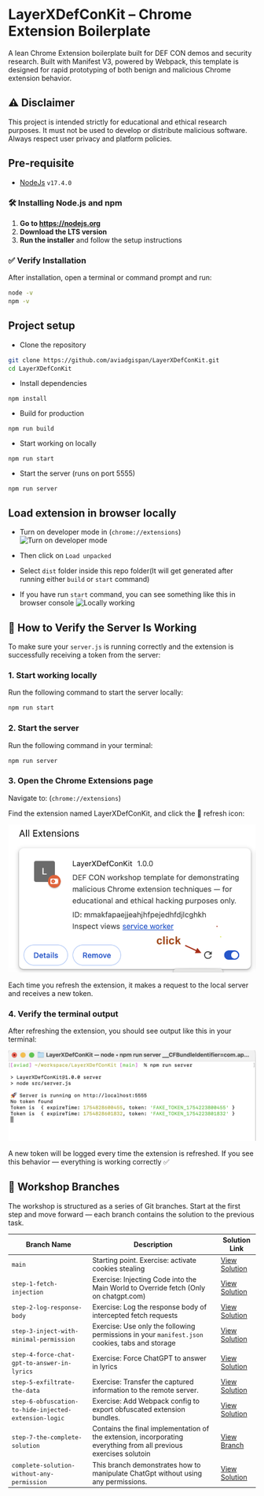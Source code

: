 # LayerXDefConKit – Chrome Extension Boilerplate

A lean Chrome Extension boilerplate built for DEF CON demos and security research.
Built with Manifest V3, powered by Webpack, this template is designed for rapid prototyping of both benign and malicious Chrome extension behavior.

## ⚠️ Disclaimer

This project is intended strictly for educational and ethical research purposes.
It must not be used to develop or distribute malicious software.
Always respect user privacy and platform policies.

## Pre-requisite

- [NodeJs](https://nodejs.org/) `v17.4.0`

### 🛠️ Installing Node.js and npm

1. **Go to https://nodejs.org**
2. **Download the LTS version**
3. **Run the installer** and follow the setup instructions

### ✅ Verify Installation

After installation, open a terminal or command prompt and run:

```bash
node -v
npm -v
```

## Project setup

- Clone the repository

```bash
git clone https://github.com/aviadgispan/LayerXDefConKit.git
cd LayerXDefConKit
```

- Install dependencies

```
npm install
```

- Build for production

```
npm run build
```

- Start working on locally

```
npm run start
```

- Start the server (runs on port 5555)

```
npm run server
```

## Load extension in browser locally

- Turn on developer mode in (`chrome://extensions`)
  ![Turn on developer mode](images/devmode.png)

- Then click on `Load unpacked`
- Select `dist` folder inside this repo folder(It will get generated after running either `build` or `start` command)

- If you have run `start` command, you can see something like this in browser console
  ![Locally working](images/loaded.png)

## 🔄 How to Verify the Server Is Working

To make sure your `server.js` is running correctly and the extension is successfully receiving a token from the server:

### 1. Start working locally

Run the following command to start the server locally:

```bash
npm run start
```

### 2. Start the server

Run the following command in your terminal:

```bash
npm run server
```

### 3. Open the Chrome Extensions page

Navigate to: (`chrome://extensions`)

Find the extension named LayerXDefConKit, and click the 🔄 refresh icon:

![Chrome Extension Refresh](images/chromeExtension.png)

Each time you refresh the extension, it makes a request to the local server and receives a new token.

### 4. Verify the terminal output

After refreshing the extension, you should see output like this in your terminal:

![Terminal Output](images/terminal-server.png)

A new token will be logged every time the extension is refreshed.
If you see this behavior — everything is working correctly ✅

## 🧭 Workshop Branches

The workshop is structured as a series of Git branches. Start at the first step and move forward — each branch contains the solution to the previous task.

| Branch Name                                           | Description                                                                                                       | Solution Link                                                                                   |
| ----------------------------------------------------- | ----------------------------------------------------------------------------------------------------------------- | ----------------------------------------------------------------------------------------------- |
| `main`                                                | Starting point. Exercise: activate cookies stealing                                                               | [View Solution](https://github.com/aviadgispan/LayerXDefConKit/pull/1/files)                    |
| `step-1-fetch-injection`                              | Exercise: Injecting Code into the Main World to Override fetch (Only on chatgpt.com)                              | [View Solution](https://github.com/aviadgispan/LayerXDefConKit/pull/2/files)                    |
| `step-2-log-response-body`                            | Exercise: Log the response body of intercepted fetch requests                                                     | [View Solution](https://github.com/aviadgispan/LayerXDefConKit/pull/3/files)                    |
| `step-3-inject-with-minimal-permission`               | Exercise: Use only the following permissions in your `manifest.json` cookies, tabs and storage                    | [View Solution](https://github.com/aviadgispan/LayerXDefConKit/pull/4/files)                    |
| `step-4-force-chat-gpt-to-answer-in-lyrics`           | Exercise: Force ChatGPT to answer in lyrics                                                                       | [View Solution](https://github.com/aviadgispan/LayerXDefConKit/pull/5/files)                    |
| `step-5-exfiltrate-the-data`                          | Exercise: Transfer the captured information to the remote server.                                                 | [View Solution](https://github.com/aviadgispan/LayerXDefConKit/pull/6/files)                    |
| `step-6-obfuscation-to-hide-injected-extension-logic` | Exercise: Add Webpack config to export obfuscated extension bundles.                                              | [View Solution](https://github.com/aviadgispan/LayerXDefConKit/pull/7/files)                    |
| `step-7-the-complete-solution`                        | Contains the final implementation of the extension, incorporating everything from all previous exercises solutoin | [View Branch](https://github.com/aviadgispan/LayerXDefConKit/tree/step-7-the-complete-solution) |
| `complete-solution-without-any-permission`            | This branch demonstrates how to manipulate ChatGpt without using any permissions.                                 | [View Solution](https://github.com/aviadgispan/LayerXDefConKit/pull/9/files)                    |
